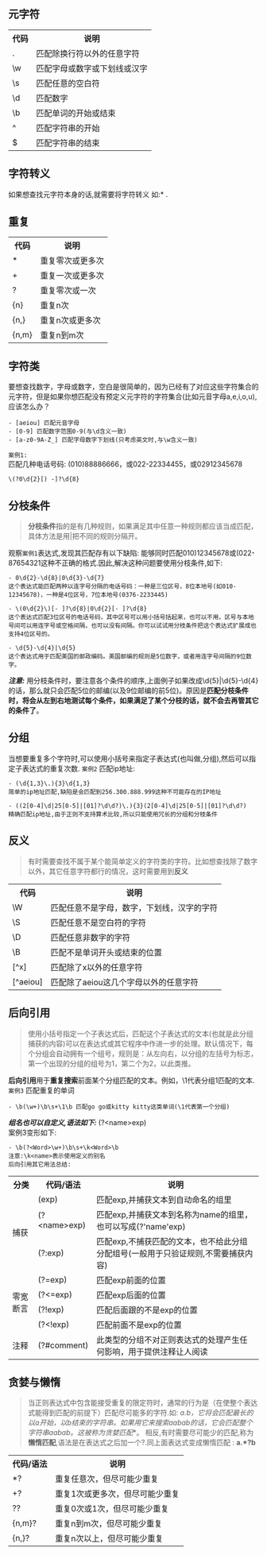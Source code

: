 ## 元字符  
<table>
	<tr>
		<th>代码</th>
		<th>说明</th>
	</tr>
	<tr>
		<td>.</td>
		<td>匹配除换行符以外的任意字符</td>	
	</tr>
	<tr>
		<td>\w</td>
		<td>匹配字母或数字或下划线或汉字</td>
	</tr>
	<tr>
		<td>\s</td>
		<td>匹配任意的空白符</td>	
	</tr>
	<tr>
		<td>\d</td>
		<td>匹配数字</td>	
	</tr>
	<tr>
		<td>\b</td>
		<td>匹配单词的开始或结束</td>
	</tr>
	<tr>
		<td>^</td>
		<td>匹配字符串的开始</td>	
	</tr>
	<tr>
		<td>$</td>
		<td>匹配字符串的结束</td>	
	</tr>
</table>

## 字符转义
如果想查找元字符本身的话,就需要将字符转义 如:\* \. 

## 重复
<table>
	<tr>
		<th>代码</th>
		<th>说明</th>
	</tr>
	<tr>
		<td>*</td>
		<td>重复零次或更多次</td>	
	</tr>
	<tr>
		<td>+</td>
		<td>重复一次或更多次</td>	
	</tr>
	<tr>
		<td>?</td>
		<td>重复零次或一次</td>	
	</tr>
	<tr>
		<td>{n}</td>
		<td>重复n次</td>	
	</tr>
	<tr>
		<td>{n,}</td>
		<td>重复n次或更多次</td>	
	</tr>
	<tr>
		<td>{n,m}</td>
		<td>重复n到m次</td>	
	</tr>
</table>

## 字符类  
要想查找数字，字母或数字，空白是很简单的，因为已经有了对应这些字符集合的元字符，但是如果你想匹配没有预定义元字符的字符集合(比如元音字母a,e,i,o,u),应该怎么办？
```
- [aeiou] 匹配元音字母
- [0-9] 匹配数字范围0-9(与\d含义一致)
- [a-z0-9A-Z_] 匹配字母数字下划线(只考虑英文时,与\w含义一致)
```
`案例1:`  
匹配几种电话号码:
(010)88886666，或022-22334455，或02912345678
```
\(?0\d{2}[) -]?\d{8}
```
## 分枝条件 
> **分枝条件**指的是有几种规则，如果满足其中任意一种规则都应该当成匹配，具体方法是用|把不同的规则分隔开。  

观察`案例1`表达式,发现其匹配存有以下缺陷:
能够同时匹配010)12345678或(022-87654321这种不正确的格式.因此,解决这种问题要使用分枝条件,如下:
```
- 0\d{2}-\d{8}|0\d{3}-\d{7}  
这个表达式能匹配两种以连字号分隔的电话号码：一种是三位区号，8位本地号(如010-12345678)，一种是4位区号，7位本地号(0376-2233445)  

- \(0\d{2}\)[- ]?\d{8}|0\d{2}[- ]?\d{8}  
这个表达式匹配3位区号的电话号码，其中区号可以用小括号括起来，也可以不用，区号与本地号间可以用连字号或空格间隔，也可以没有间隔。你可以试试用分枝条件把这个表达式扩展成也支持4位区号的。  

- \d{5}-\d{4}|\d{5}  
这个表达式用于匹配美国的邮政编码。美国邮编的规则是5位数字，或者用连字号间隔的9位数字。
```
***注意:*** 用分枝条件时，要注意各个条件的顺序,上面例子如果改成\d{5}|\d{5}-\d{4}的话，那么就只会匹配5位的邮编(以及9位邮编的前5位)。原因是**匹配分枝条件时，将会从左到右地测试每个条件，如果满足了某个分枝的话，就不会去再管其它的条件了**。  

## 分组  
当想要重复多个字符时,可以使用小括号来指定子表达式(也叫做,分组),然后可以指定子表达式的重复次数.
`案例2` 
匹配ip地址:
```
- (\d{1,3}\.){3}\d{1,3} 
简单的ip地址匹配,缺陷是会匹配到256.300.888.999这种不可能存在的IP地址

- ((2[0-4]\d|25[0-5]|[01]?\d\d?)\.){3}(2[0-4]\d|25[0-5]|[01]?\d\d?)
精确匹配ip地址,由于正则不支持算术比较,所以只能使用冗长的分组和分枝条件
```

## 反义  
> 有时需要查找不属于某个能简单定义的字符类的字符。比如想查找除了数字以外，其它任意字符都行的情况，这时需要用到**反义**  

<table>
	<tr>
		<th>代码</th>
		<th>说明</th>
	</tr>
	<tr>
		<td>\W</td>
		<td>匹配任意不是字母，数字，下划线，汉字的字符</td>
	</tr>
	<tr>
		<td>\S</td>
		<td>匹配任意不是空白符的字符</td>
	</tr>
	<tr>
		<td>\D</td>
		<td>匹配任意非数字的字符</td>
	</tr>
	<tr>
		<td>\B</td>
		<td>匹配不是单词开头或结束的位置</td>
	</tr>
	<tr>
		<td>[^x]</td>
		<td>匹配除了x以外的任意字符</td>	
	</tr>
	<tr>
		<td>[^aeiou]</td>
		<td>匹配除了aeiou这几个字母以外的任意字符</td>
	</tr>
</table>

## 后向引用  
> 使用小括号指定一个子表达式后，匹配这个子表达式的文本(也就是此分组捕获的内容)可以在表达式或其它程序中作进一步的处理。默认情况下，每个分组会自动拥有一个组号，规则是：从左向右，以分组的左括号为标志，第一个出现的分组的组号为1，第二个为2，以此类推。   

**后向引用**用于**重复搜索**前面某个分组匹配的文本。例如，\1代表分组1匹配的文本.
`案例3`
匹配重复的单词
```
- \b(\w+)\b\s+\1\b 匹配go go或kitty kitty这类单词(\1代表第一个分组)
```
***组名也可以自定义,语法如下:***
(?\<name\>exp)  
案例3变形如下:
```
- \b(?<Word>\w+)\b\s+\k<Word>\b
注意:\k<name>表示使用定义的别名
后向引用其它用法总结:
```

<table>
	<tr>
		<th>分类</th>
		<th>代码/语法</th>
		<th>说明</th>
	</tr>
	<tr>
		<td rowspan="3">捕获</td>
		<td>(exp)</td>
		<td>匹配exp,并捕获文本到自动命名的组里</td>
	</tr>
	<tr>
		<td>(?&lt;name&gt;exp)</td>
		<td>
		匹配exp,并捕获文本到名称为name的组里，也可以写成(?'name'exp)
		</td>
	</tr>
	<tr>
		<td>(?:exp)</td>
		<td>匹配exp,不捕获匹配的文本，也不给此分组分配组号(一般用于只验证规则,不需要捕获内容)</td>
	</tr>
	<tr>
		<td rowspan="4">零宽断言</td>
		<td>(?=exp)</td>
		<td>匹配exp前面的位置</td>
	</tr>
	<tr>
		<td>(?<=exp)</td>
		<td>匹配exp后面的位置</td>
	</tr>
	<tr>
		<td>(?!exp)</td>
		<td>匹配后面跟的不是exp的位置</td>
	</tr>
	<tr>
		<td>(?&lt;!exp)</td>
		<td>匹配前面不是exp的位置</td>
	</tr>
	<tr>
		<td>注释</td>
		<td>(?#comment)</td>
		<td>
		此类型的分组不对正则表达式的处理产生任何影响，用于提供注释让人阅读
		</td>
	</tr>
</table>

## 贪婪与懒惰  
> 当正则表达式中包含能接受重复的限定符时，通常的行为是（在使整个表达式能得到匹配的前提下）匹配尽可能多的字符.如:
**a.*b**，它将会匹配最长的以a开始，以b结束的字符串。如果用它来搜索aabab的话，它会匹配整个字符串aabab。这被称为**贪婪匹配**。
相反,有时需要尽可能少的匹配,称为**懒惰匹配**,语法是在表达式之后加一个?.同上面表达式变成懒惰匹配 : **a.*?b**  

<table>
	<tr>
		<th>代码/语法</th>
		<th>说明</th>
	</tr>
	<tr>
		<td>*?</td>
		<td>重复任意次，但尽可能少重复</td>
	</tr>
	<tr>
		<td>+?</td>
		<td>重复1次或更多次，但尽可能少重复</td>
	</tr>
	<tr>
		<td>??</td>
		<td>重复0次或1次，但尽可能少重复</td>
	</tr>
	<tr>
		<td>{n,m}?</td>
		<td>重复n到m次，但尽可能少重复</td>
	</tr>
	<tr>
		<td>{n,}?</td>
		<td>重复n次以上，但尽可能少重复</td>
	</tr>
</table>


